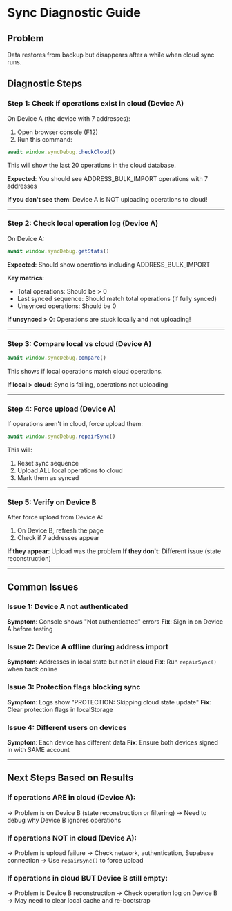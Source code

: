 # Sync Diagnostic Guide

## Problem
Data restores from backup but disappears after a while when cloud sync runs.

## Diagnostic Steps

### Step 1: Check if operations exist in cloud (Device A)

On Device A (the device with 7 addresses):

1. Open browser console (F12)
2. Run this command:
```javascript
await window.syncDebug.checkCloud()
```

This will show the last 20 operations in the cloud database.

**Expected**: You should see ADDRESS_BULK_IMPORT operations with 7 addresses

**If you don't see them**: Device A is NOT uploading operations to cloud!

---

### Step 2: Check local operation log (Device A)

On Device A:

```javascript
await window.syncDebug.getStats()
```

**Expected**: Should show operations including ADDRESS_BULK_IMPORT

**Key metrics**:
- Total operations: Should be > 0
- Last synced sequence: Should match total operations (if fully synced)
- Unsynced operations: Should be 0

**If unsynced > 0**: Operations are stuck locally and not uploading!

---

### Step 3: Compare local vs cloud (Device A)

```javascript
await window.syncDebug.compare()
```

This shows if local operations match cloud operations.

**If local > cloud**: Sync is failing, operations not uploading

---

### Step 4: Force upload (Device A)

If operations aren't in cloud, force upload them:

```javascript
await window.syncDebug.repairSync()
```

This will:
1. Reset sync sequence
2. Upload ALL local operations to cloud
3. Mark them as synced

---

### Step 5: Verify on Device B

After force upload from Device A:

1. On Device B, refresh the page
2. Check if 7 addresses appear

**If they appear**: Upload was the problem
**If they don't**: Different issue (state reconstruction)

---

## Common Issues

### Issue 1: Device A not authenticated
**Symptom**: Console shows "Not authenticated" errors
**Fix**: Sign in on Device A before testing

### Issue 2: Device A offline during address import
**Symptom**: Addresses in local state but not in cloud
**Fix**: Run `repairSync()` when back online

### Issue 3: Protection flags blocking sync
**Symptom**: Logs show "PROTECTION: Skipping cloud state update"
**Fix**: Clear protection flags in localStorage

### Issue 4: Different users on devices
**Symptom**: Each device has different data
**Fix**: Ensure both devices signed in with SAME account

---

## Next Steps Based on Results

### If operations ARE in cloud (Device A):
→ Problem is on Device B (state reconstruction or filtering)
→ Need to debug why Device B ignores operations

### If operations NOT in cloud (Device A):
→ Problem is upload failure
→ Check network, authentication, Supabase connection
→ Use `repairSync()` to force upload

### If operations in cloud BUT Device B still empty:
→ Problem is Device B reconstruction
→ Check operation log on Device B
→ May need to clear local cache and re-bootstrap
